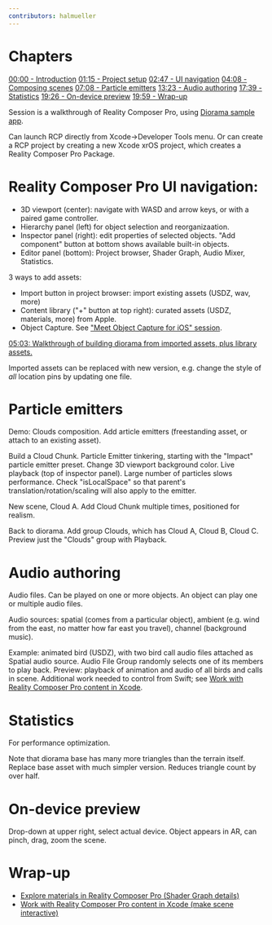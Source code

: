```yaml
---
contributors: halmueller
---
```


# Chapters
[00:00 - Introduction](https://developer.apple.com/videos/play/wwdc2023/10083/?time=0)
[01:15 - Project setup](https://developer.apple.com/videos/play/wwdc2023/10083/?time=75)
[02:47 - UI navigation](https://developer.apple.com/videos/play/wwdc2023/10083/?time=167)
[04:08 - Composing scenes](https://developer.apple.com/videos/play/wwdc2023/10083/?time=248)
[07:08 - Particle emitters](https://developer.apple.com/videos/play/wwdc2023/10083/?time=428)
[13:23 - Audio authoring](https://developer.apple.com/videos/play/wwdc2023/10083/?time=803)
[17:39 - Statistics](https://developer.apple.com/videos/play/wwdc2023/10083/?time=1059)
[19:26 - On-device preview](https://developer.apple.com/videos/play/wwdc2023/10083/?time=1166)
[19:59 - Wrap-up ](https://developer.apple.com/videos/play/wwdc2023/10083/?time=1199)

Session is a walkthrough of Reality Composer Pro, using [Diorama sample app](https://developer.apple.com/documentation/visionos/diorama).

Can launch RCP directly from Xcode->Developer Tools menu.
Or can create a RCP project by creating a new Xcode xrOS project, which creates a Reality Composer Pro Package.

# Reality Composer Pro UI navigation:
- 3D viewport (center): navigate with WASD and arrow keys, or with a paired game controller.
- Hierarchy panel (left) for object selection and reorganizaation.
- Inspector panel (right): edit properties of selected objects. "Add component" button at bottom shows available built-in objects.
- Editor panel (bottom): Project browser, Shader Graph, Audio Mixer, Statistics.

3 ways to add assets:
- Import button in project browser: import existing assets (USDZ, wav, more)
- Content library ("+" button at top right): curated assets (USDZ, materials, more) from Apple.
- Object Capture. See ["Meet Object Capture for iOS" session](https://developer.apple.com/videos/play/wwdc2023/10191/).

[05:03: Walkthrough of building diorama from imported assets, plus library assets.](https://developer.apple.com/videos/play/wwdc2023/10083/?time=303)

Imported assets can be replaced with new version, e.g. change the style of _all_ location pins by updating one file.

# Particle emitters

Demo: Clouds composition. Add article emitters (freestanding asset, or attach to an existing asset).

Build a Cloud Chunk. Particle Emitter 
tinkering, starting with the "Impact" particle emitter preset.
Change 3D viewport background color. Live playback (top of inspector panel). Large number of particles slows performance.
Check "isLocalSpace" so that parent's translation/rotation/scaling will also apply to the emitter.

New scene, Cloud A. Add Cloud Chunk multiple times, positioned for realism.

Back to diorama. Add group Clouds, which has Cloud A, Cloud B, Cloud C. Preview just the "Clouds" group with Playback.

# Audio authoring

Audio files. Can be played on one or more objects. An object can play one or multiple audio files.

Audio sources: spatial (comes from a particular object), ambient (e.g. wind from the east, no matter how far east you travel), channel (background music).

Example: animated bird (USDZ), with two bird call audio files attached as Spatial audio source. Audio File Group randomly selects one of its members to play back.
Preview: playback of animation and audio of all birds and calls in scene. Additional work needed to control from Swift; see [Work with Reality Composer Pro content in 
Xcode](https://developer.apple.com/videos/play/wwdc2023/10202/).

# Statistics

For performance optimization.

Note that diorama base has many more triangles than the terrain itself. Replace base asset with much simpler version. Reduces triangle count by over half.

# On-device preview

Drop-down at upper right, select actual device. Object appears in AR, can pinch, drag, zoom the scene.

# Wrap-up
- [Explore materials in Reality Composer Pro (Shader Graph details)](https://developer.apple.com/videos/play/wwdc2023/10202/)
- [Work with Reality Composer Pro content in Xcode (make scene interactive)](https://developer.apple.com/videos/play/wwdc2023/10273/)
